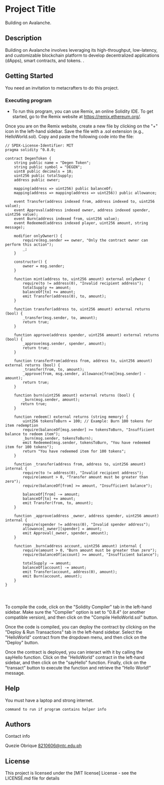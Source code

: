 # Project Title

Building on Avalanche.

## Description

Building on Avalanche involves leveraging its high-throughput, low-latency, and customizable blockchain platform to develop decentralized applications (dApps), smart contracts, and tokens. .


## Getting Started

You need an invitation to metacrafters to do this project.
### Executing program

* To run this program, you can use Remix, an online Solidity IDE. To get started, go to the Remix website at https://remix.ethereum.org/.

Once you are on the Remix website, create a new file by clicking on the "+" icon in the left-hand sidebar. Save the file with a .sol extension (e.g., HelloWorld.sol). Copy and paste the following code into the file:



```
// SPDX-License-Identifier: MIT
pragma solidity ^0.8.0;

contract DegenToken {
    string public name = "Degen Token";
    string public symbol = "DEGEN";
    uint8 public decimals = 18;
    uint256 public totalSupply;
    address public owner;

    mapping(address => uint256) public balanceOf;
    mapping(address => mapping(address => uint256)) public allowance;

    event Transfer(address indexed from, address indexed to, uint256 value);
    event Approval(address indexed owner, address indexed spender, uint256 value);
    event Burn(address indexed from, uint256 value);
    event Redeemed(address indexed player, uint256 amount, string message);

    modifier onlyOwner() {
        require(msg.sender == owner, "Only the contract owner can perform this action");
        _;
    }

    constructor() {
        owner = msg.sender;
    }

    function mint(address to, uint256 amount) external onlyOwner {
        require(to != address(0), "Invalid recipient address");
        totalSupply += amount;
        balanceOf[to] += amount;
        emit Transfer(address(0), to, amount);
    }

    function transfer(address to, uint256 amount) external returns (bool) {
        _transfer(msg.sender, to, amount);
        return true;
    }

    function approve(address spender, uint256 amount) external returns (bool) {
        _approve(msg.sender, spender, amount);
        return true;
    }

    function transferFrom(address from, address to, uint256 amount) external returns (bool) {
        _transfer(from, to, amount);
        _approve(from, msg.sender, allowance[from][msg.sender] - amount);
        return true;
    }

    function burn(uint256 amount) external returns (bool) {
        _burn(msg.sender, amount);
       return true; 
    }

    function redeem() external returns (string memory) {
        uint256 tokensToBurn = 100; // Example: Burn 100 tokens for item redemption
        require(balanceOf[msg.sender] >= tokensToBurn, "Insufficient balance to redeem item");
        _burn(msg.sender, tokensToBurn);
        emit Redeemed(msg.sender, tokensToBurn, "You have redeemed item for 100 tokens");
        return "You have redeemed item for 100 tokens";
    }

    function _transfer(address from, address to, uint256 amount) internal {
        require(to != address(0), "Invalid recipient address");
        require(amount > 0, "Transfer amount must be greater than zero");
        require(balanceOf[from] >= amount, "Insufficient balance");

        balanceOf[from] -= amount;
        balanceOf[to] += amount;
        emit Transfer(from, to, amount);
    }

    function _approve(address _owner, address spender, uint256 amount) internal {
        require(spender != address(0), "Invalid spender address");
        allowance[_owner][spender] = amount;
        emit Approval(_owner, spender, amount);
    }

    function _burn(address account, uint256 amount) internal {
        require(amount > 0, "Burn amount must be greater than zero");
        require(balanceOf[account] >= amount, "Insufficient balance");

        totalSupply -= amount;
        balanceOf[account] -= amount;
        emit Transfer(account, address(0), amount);
        emit Burn(account, amount);
    }
}




```
To compile the code, click on the "Solidity Compiler" tab in the left-hand sidebar. Make sure the "Compiler" option is set to "0.8.4" (or another compatible version), and then click on the "Compile HelloWorld.sol" button.

Once the code is compiled, you can deploy the contract by clicking on the "Deploy & Run Transactions" tab in the left-hand sidebar. Select the "HelloWorld" contract from the dropdown menu, and then click on the "Deploy" button.

Once the contract is deployed, you can interact with it by calling the sayHello function. Click on the "HelloWorld" contract in the left-hand sidebar, and then click on the "sayHello" function. Finally, click on the "transact" button to execute the function and retrieve the "Hello World!" message.
## Help
You must have a laptop and strong internet.
```
command to run if program contains helper info
```

## Authors

Contact info

Quezie Obrique 
8210606@ntc.edu.ph
## License

This project is licensed under the [MIT license] License - see the LICENSE.md file for details
